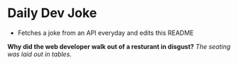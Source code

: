 
# Daily Dev Joke

- Fetches a joke from an API everyday and edits this README

**Why did the web developer walk out of a resturant in disgust?**
*The seating was laid out in tables.*
